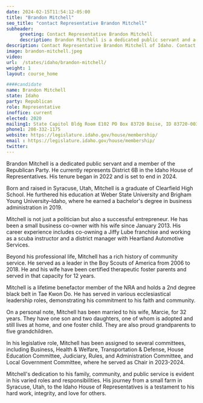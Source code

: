 ```yaml
---
date: 2024-02-15T11:54:12-05:00
title: "Brandon Mitchell"
seo_title: "contact Representative Brandon Mitchell"
subheader:
     greeting: Contact Representative Brandon Mitchell
     description: Brandon Mitchell is a dedicated public servant and a member of the Republican Party. He currently represents District 6B in the Idaho House of Representatives. His tenure began in 2022 and is set to end in 2024.
description: Contact Representative Brandon Mitchell of Idaho. Contact information for Brandon Mitchell includes email address, phone number, and mailing address.
image: brandon-mitchell.jpeg
video:
url:  /states/idaho/brandon-mitchell/
weight: 1
layout: course_home

####candidate
name: Brandon Mitchell
state: Idaho
party: Republican
role: Representative
inoffice: current
elected: 2020
mailing1: State Capitol Bldg Room E102 PO Box 83720 Boise, ID 83720-0038
phone1: 208-332-1175
website: https://legislature.idaho.gov/house/membership/
email : https://legislature.idaho.gov/house/membership/
twitter:
---
```


Brandon Mitchell is a dedicated public servant and a member of the Republican Party. He currently represents District 6B in the Idaho House of Representatives. His tenure began in 2022 and is set to end in 2024.

Born and raised in Syracuse, Utah, Mitchell is a graduate of Clearfield High School. He furthered his education at Weber State University and Brigham Young University–Idaho, where he earned a bachelor's degree in business administration in 2019.

Mitchell is not just a politician but also a successful entrepreneur. He has been a small business co-owner with his wife since January 2013. His career experience includes co-owning a Jiffy Lube franchise and working as a scuba instructor and a district manager with Heartland Automotive Services.

Beyond his professional life, Mitchell has a rich history of community service. He served as a leader in the Boy Scouts of America from 2006 to 2018. He and his wife have been certified therapeutic foster parents and served in that capacity for 12 years.

Mitchell is a lifetime benefactor member of the NRA and holds a 2nd degree black belt in Tae Kwon Do. He has served in various ecclesiastical leadership roles, demonstrating his commitment to his faith and community.

On a personal note, Mitchell has been married to his wife, Marcie, for 32 years. They have one son and two daughters, one of whom is adopted and still lives at home, and one foster child. They are also proud grandparents to five grandchildren.

In his legislative role, Mitchell has been assigned to several committees, including Business, Health & Welfare, Transportation & Defense, House Education Committee, Judiciary, Rules, and Administration Committee, and Local Government Committee, where he served as Chair in 2023-2024.

Mitchell's dedication to his family, community, and public service is evident in his varied roles and responsibilities. His journey from a small farm in Syracuse, Utah, to the Idaho House of Representatives is a testament to his hard work, integrity, and love for others.
